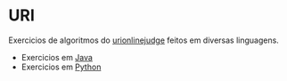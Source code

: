 # URI
Exercicios de algoritmos do [urionlinejudge](https://www.urionlinejudge.com.br/judge/en/login) feitos em diversas linguagens.

- Exercicios em [Java](https://github.com/vinicius-ssantos/URI/tree/master/src/Java/exercicios)
- Exercicios em [Python](https://github.com/vinicius-ssantos/URI/tree/master/src/Python/exercicios)
